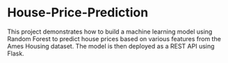 # House-Price-Prediction
This project demonstrates how to build a machine learning model using Random Forest to predict house prices based on various features from the Ames Housing dataset. The model is then deployed as a REST API using Flask.
